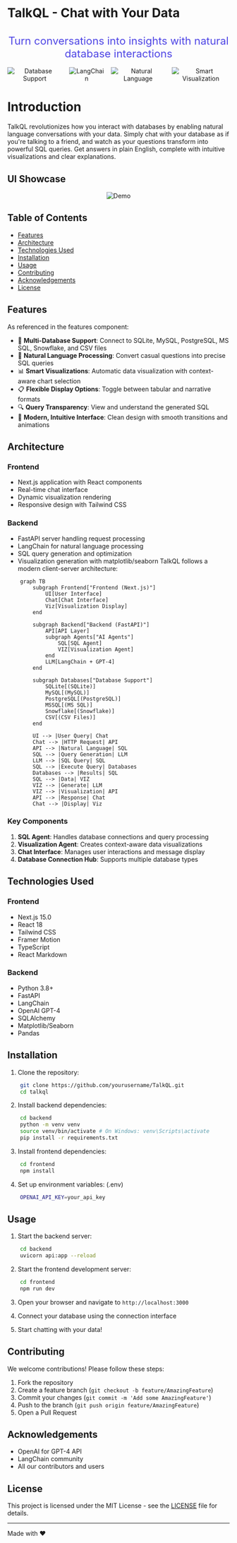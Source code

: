 # TalkQL - Chat with Your Data
<div align="center" style="margin: 2rem 0;">
  <p align="center" style="font-size: 1.5rem; color: #4F46E5; margin-bottom: 1rem;">
    Turn conversations into insights with natural database interactions
  </p>
  <div align="center" style="display: flex; justify-content: center; gap: 1rem; margin-top: 1rem;">
    <img src="https://img.shields.io/badge/Database-Multi--Support-orange" alt="Database Support"/>
    <img src="https://img.shields.io/badge/LangChain-Enabled-blue" alt="LangChain"/>
    <img src="https://img.shields.io/badge/Query-Natural%20Language-green" alt="Natural Language"/>
    <img src="https://img.shields.io/badge/Visualization-Smart%20Charts-purple" alt="Smart Visualization"/>
  </div>
</div>

# Introduction

TalkQL revolutionizes how you interact with databases by enabling natural language conversations with your data. Simply chat with your database as if you're talking to a friend, and watch as your questions transform into powerful SQL queries. Get answers in plain English, complete with intuitive visualizations and clear explanations.

## UI Showcase

<div align="center">

![Demo](assets/demo.gif)

</div>

## Table of Contents

- [Features](#features)
- [Architecture](#architecture)
- [Technologies Used](#technologies-used)
- [Installation](#installation)
- [Usage](#usage)
- [Contributing](#contributing)
- [Acknowledgements](#acknowledgements)
- [License](#license)

## Features

As referenced in the features component:

- 🔄 **Multi-Database Support**: Connect to SQLite, MySQL, PostgreSQL, MS SQL, Snowflake, and CSV files
- 💬 **Natural Language Processing**: Convert casual questions into precise SQL queries
- 📊 **Smart Visualizations**: Automatic data visualization with context-aware chart selection
- 📋 **Flexible Display Options**: Toggle between tabular and narrative formats
- 🔍 **Query Transparency**: View and understand the generated SQL
- 🎨 **Modern, Intuitive Interface**: Clean design with smooth transitions and animations

## Architecture

### Frontend
- Next.js application with React components
- Real-time chat interface
- Dynamic visualization rendering
- Responsive design with Tailwind CSS

### Backend
- FastAPI server handling request processing
- LangChain for natural language processing
- SQL query generation and optimization
- Visualization generation with matplotlib/seaborn
TalkQL follows a modern client-server architecture:

```mermaid
    graph TB
        subgraph Frontend["Frontend (Next.js)"]
            UI[User Interface]
            Chat[Chat Interface]
            Viz[Visualization Display]
        end
        
        subgraph Backend["Backend (FastAPI)"]
            API[API Layer]
            subgraph Agents["AI Agents"]
                SQL[SQL Agent]
                VIZ[Visualization Agent]
            end
            LLM[LangChain + GPT-4]
        end
        
        subgraph Databases["Database Support"]
            SQLite[(SQLite)]
            MySQL[(MySQL)]
            PostgreSQL[(PostgreSQL)]
            MSSQL[(MS SQL)]
            Snowflake[(Snowflake)]
            CSV[(CSV Files)]
        end
        
        UI --> |User Query| Chat
        Chat --> |HTTP Request| API
        API --> |Natural Language| SQL
        SQL --> |Query Generation| LLM
        LLM --> |SQL Query| SQL
        SQL --> |Execute Query| Databases
        Databases --> |Results| SQL
        SQL --> |Data| VIZ
        VIZ --> |Generate| LLM
        VIZ --> |Visualization| API
        API --> |Response| Chat
        Chat --> |Display| Viz
```

### Key Components
1. **SQL Agent**: Handles database connections and query processing
2. **Visualization Agent**: Creates context-aware data visualizations
3. **Chat Interface**: Manages user interactions and message display
4. **Database Connection Hub**: Supports multiple database types

## Technologies Used

### Frontend
- Next.js 15.0
- React 18
- Tailwind CSS
- Framer Motion
- TypeScript
- React Markdown

### Backend
- Python 3.8+
- FastAPI
- LangChain
- OpenAI GPT-4
- SQLAlchemy
- Matplotlib/Seaborn
- Pandas

## Installation

1. Clone the repository:
```bash
    git clone https://github.com/yourusername/TalkQL.git
    cd talkql
```

2. Install backend dependencies:
```bash
    cd backend
    python -m venv venv
    source venv/bin/activate # On Windows: venv\Scripts\activate
    pip install -r requirements.txt
```

3. Install frontend dependencies:
```bash
    cd frontend
    npm install
```

4. Set up environment variables:
(.env)
```bash
    OPENAI_API_KEY=your_api_key
```

## Usage

1. Start the backend server:
```bash
    cd backend
    uvicorn api:app --reload
```

2. Start the frontend development server:
```bash
    cd frontend
    npm run dev
```

3. Open your browser and navigate to `http://localhost:3000`

4. Connect your database using the connection interface

5. Start chatting with your data!

## Contributing

We welcome contributions! Please follow these steps:

1. Fork the repository
2. Create a feature branch (`git checkout -b feature/AmazingFeature`)
3. Commit your changes (`git commit -m 'Add some AmazingFeature'`)
4. Push to the branch (`git push origin feature/AmazingFeature`)
5. Open a Pull Request

## Acknowledgements

- OpenAI for GPT-4 API
- LangChain community
- All our contributors and users

## License

This project is licensed under the MIT License - see the [LICENSE](LICENSE) file for details.

---

<div align="left">
  Made with ❤️ 
</div>